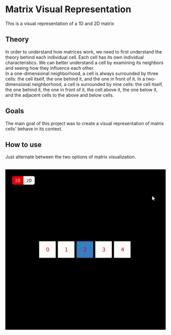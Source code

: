 # Matrix Visual Representation
This is a visual representation of a 1D and 2D matrix

<h2> Theory </h2>
<p>
  In order to understand how matrices work, we need to first understand the theory behind each individual cell. Each cell has its own individual characteristics. We can better understand a cell by examining its neighbors and seeing how they influence each other. <br> In a one-dimensional neighborhood, a cell is always surrounded by three cells: the cell itself, the one behind it, and the one in front of it. In a two-dimensional neighborhood, a cell is surrounded by nine cells: the cell itself, the one behind it, the one in front of it, the cell above it, the one below it, and the adjacent cells to the above and below cells.
</p>

<h2> Goals </h2>
<p>
  The main goal of this project was to create a visual representation of matrix cells' behave in its context.
</p>

<h2> How to use </h2>
<p>
  Just alternate between the two options of matrix visualization.
</p>

<br>
<img src="data/example.gif">
